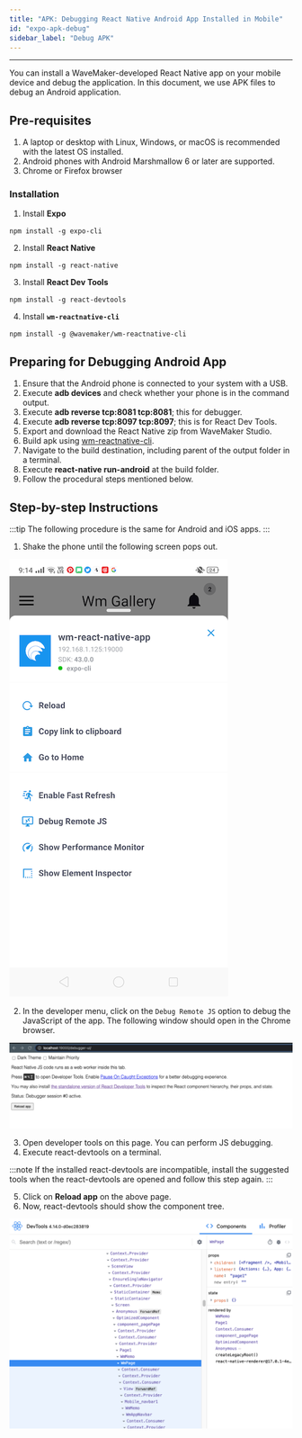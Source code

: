 ```yaml
---
title: "APK: Debugging React Native Android App Installed in Mobile"
id: "expo-apk-debug"
sidebar_label: "Debug APK"
---
```

---

You can install a WaveMaker-developed React Native app on your mobile device and debug the application. In this document, we use APK files to debug an Android application. 

## Pre-requisites

1. A laptop or desktop with Linux, Windows, or macOS is recommended with the latest OS installed.
2. Android phones with Android Marshmallow 6 or later are supported.
3. Chrome or Firefox browser

### Installation

1. Install **Expo**

```shell
npm install -g expo-cli
```

2. Install **React Native**

```shell
npm install -g react-native
```

3. Install **React Dev Tools**

```shell
npm install -g react-devtools
```

4. Install **`wm-reactnative-cli`**

```shell
npm install -g @wavemaker/wm-reactnative-cli
```


## Preparing for Debugging Android App

1. Ensure that the Android phone is connected to your system with a USB.
2. Execute **adb devices** and check whether your phone is in the command output. 
3. Execute **adb reverse tcp:8081 tcp:8081**; this for debugger.
4. Execute **adb reverse tcp:8097 tcp:8097**; this is for React Dev Tools.
5. Export and download the React Native zip from WaveMaker Studio.
6. Build apk using [wm-reactnative-cli](https://www.npmjs.com/package/@wavemaker/wm-reactnative-cli). 
7. Navigate to the build destination, including parent of the output folder in a terminal. 
8. Execute **react-native run-android** at the build folder.
9. Follow the procedural steps mentioned below. 

## Step-by-step Instructions 

:::tip
The following procedure is the same for Android and iOS apps.
:::

1. Shake the phone until the following screen pops out.
 
 ![expo developer menu](/learn/assets/expo-developer-menu.png)

2. In the developer menu, click on the `Debug Remote JS` option to debug the JavaScript of the app. The following window should open in the Chrome browser.

 ![debugger-ui](/learn/assets/debugger-ui.png)

3. Open developer tools on this page. You can perform JS debugging.
4. Execute react-devtools on a terminal. 

:::note
If the installed react-devtools are incompatible, install the suggested tools when the react-devtools are opened and follow this step again.
:::

5. Click on **Reload app** on the above page.
6. Now, react-devtools should show the component tree.

![React Dev Tools](/learn/assets/react-dev-tools.png)

